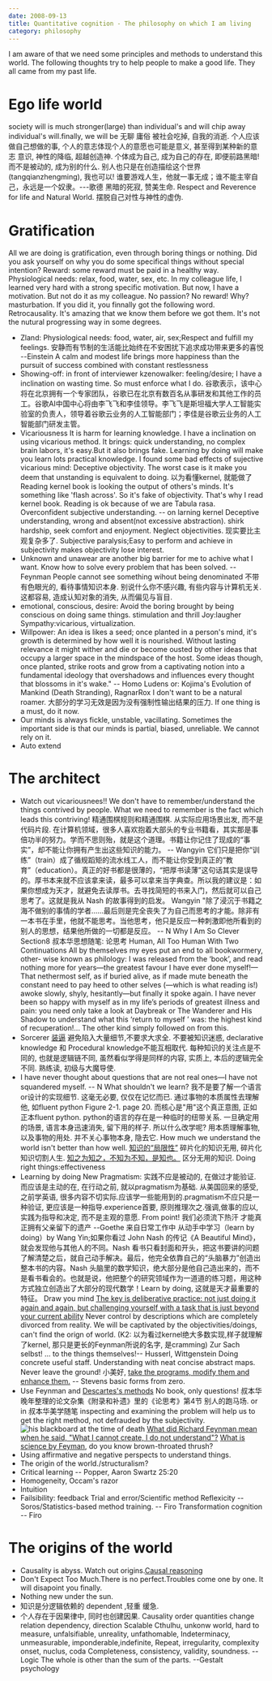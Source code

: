 ```yaml
---
date: 2008-09-13
title: Quantitative cognition - The philosophy on which I am living
category: philosophy
---
```


I am aware of that we need some principles and methods to understand this world.
The following thoughts try to help people to make a good life. They all came from my past life.
# Ego life world
society will is much stronger(large) than individual's and will chip away individual's will.finally, we will be 无聊 庸俗 被社会吃掉, 自我的消逝.
个人应该做自己想做的事, 个人的意志体现个人的意愿也可能是意义, 甚至得到某种新的意志 意识, 神性的降临, 超越创造神.
个体成为自己, 成为自己的存在, 即便前路黑暗! 而不是被动的, 成为别的什么.
别人也只是在创造描绘这个世界(tangqianzhengming), 我也可以!
 谁要游戏人生，他就一事无成；谁不能主宰自己，永远是一个奴隶。---歌德
黑暗的死寂, 赞美生命. Respect and Reverence for life and Natural World. 摆脱自己对性与神性的虚伪.


# Gratification
All we are doing is gratification, even through boring things or nothing.
Did you ask yourself on why you do some specifical things without special intention?
Reward: some reward must be paid in a healthy way. Physiological needs: relax, food, water, sex, etc.
In my colleague life, I learned very hard with a strong specific motivation. But now, I have a motivation. But not do it as my colleague.
No passion? No reward! Why? masturbation.
If you did it, you finnally got the following word.
Retrocausality.
It's amazing that we know them before we got them. It's not the nutural progressing way in some degrees.
* Zland: Physiological needs: food, water, air, sex;Respect and fulfill my feelings.
安静而有节制的生活能比始终在不安困扰下追求成功带来更多的喜悦 --Einstein
A calm and modest life brings more happiness than the pursuit of success combined with constant restlessness
* Showing-off: in front of interviewer
kzenowalker: feeling/desire; 
I have a inclination on wasting time. So must enforce what I do.
谷歌表示，该中心将在北京拥有一个专家团队，谷歌已在北京有数百名从事研发和其他工作的员工。谷歌AI中国中心将由李飞飞和李佳领导。李飞飞是斯坦福大学人工智能实验室的负责人，领导着谷歌云业务的人工智能部门；李佳是谷歌云业务的人工智能部门研发主管。
* Vicariousness 
It is harm for learning knowledge. I have a inclination on using vicarious method.
It brings: quick understanding, no complex brain labors, it's easy.But it also brings fake. 
Learning by doing will make you learn lots practical knowledge.
I found some bad effects of sujective vicarious mind:
Deceptive objectivity. The worst case is it make you deem that unstanding is equivalent to doing. 以为看懂kernel, 就能做了
Reading kernel book is looking the output of others's minds. It's something like 'flash across'. So it's fake of objectivity. That's why I read kernel book. Reading is ok because of we are Tabula rasa.
Overconfident subjective understanding. -- on larning kernel
Deceptive understanding, wrong and absent(not excessive abstraction). 
shirk hardship, seek comfort and enjoyment.
Neglect objectivities. 现实要比主观复杂多了.
Subjective paralysis;Easy to perform and achieve in subjectivity makes objectivity lose interest.
* Unknown and unawear are another big barrier for me to achive what I want.
Know how to solve every problem that has been solved. -- Feynman
People cannot see something wihout being denominated
不带有色眼光的, 看待事情知识本身. 别说什么你不感兴趣, 有些内容与计算机无关. 这都容易, 造成认知对象的消失, 从而偏见与盲目.
* emotional, conscious, desire:
Avoid the boring brought by being conscious on doing same things.
stimulation and thrill
Joy:laugher
Sympathy:vicarious, virtualization.
* Willpower: An idea is likes a seed; once planted in a person's mind, it's growth is determined by how well it is nourished. Without lasting relevance it might wither and die or become ousted by other ideas that occupy a larger space in the mindspace of the host. Some ideas though, once planted, strike roots and grow from a captivating notion into a fundamental ideology that overshadows and influences every thought that blossoms in it's wake." -- Homo Ludens or: Kojima's Evolution of Mankind (Death Stranding), RagnarRox
I don't want to be a natural roamer.
大部分的学习无效是因为没有强制性输出结果的压力.
If one thing is a must, do it now.
* Our minds is always fickle, unstable, vacillating. Sometimes the important side  is that our minds is partial, biased, unreliable. We cannot rely on it.
* Auto extend
# The architect
* Watch out vicariousnees!!
We don't have to remember/understand the things contrived by people. What we need to remember is the fact which leads this contriving!
精通围棋规则和精通围棋.
从实际应用场景出发, 而不是代码片段.
在计算机领域，很多人喜欢抱着大部头的专业书籍看，其实那是事倍功半的努力。学而不思则殆，就是这个道理。书籍让你记住了现成的“事实”，却不能让你拥有产生出这些知识的能力。 -- Wangyin
它们只是把你“训练”（train）成了循规蹈矩的流水线工人，而不能让你受到真正的“教育”（education）。真正的好书都是很薄的，“把厚书读薄”这句话其实是误导的。厚书本来就不应该拿来读，最多可以拿来当字典查。所以我的建议是：如果你想成为天才，就避免去读厚书。去寻找简短的书来入门，然后就可以自己思考了。这就是我从 Nash 的故事得到的启发。 Wangyin
"除了浸沉于书籍之海不做别的事情的学者……最后则是完全丧失了为自己而思考的才能。除非有一本书在手里，他就不能思考。当他思考，他只是反应一种刺激即他所看到的别人的思想，结果他所做的一切都是反应。 -- N Why I Am So Clever  Section8
叔本华思想随笔: 论思考
Human, All Too Human With Two Continuations
All by themselves my eyes put an end to all bookwormery, other-
wise known as philology: I was released from the ‘book’, and read
nothing more for years—the greatest favour I have ever done
myself!—That nethermost self, as if buried alive, as if made mute
beneath the constant need to pay heed to other selves (—which is
what reading is!) awoke slowly, shyly, hesitantly—but finally it
spoke again. I have never been so happy with myself as in my life’s
periods of greatest illness and pain: you need only take a look at
Daybreak or The Wanderer and His Shadow to understand what
this ‘return to myself ’ was: the highest kind of recuperation!... The
other kind simply followed on from this.
* Sorcerer
[装逼](https://www.zhihu.com/question/30178891/answer/205055193)
避免陷入大量细节,不要求大求全.
不要被知识迷惑,  declarative knowledge 和 Procedural knowledge不能互相取代. 每种知识的关注点是不同的, 也就是逻辑链不同, 虽然看似学得是同样的内容, 实质上, 本后的逻辑完全不同.
熟练读, 初级与大魔导使.
* I have never thought about questions that are not real ones—I have not squandered myself. -- N
What shouldn't we learn? 我不是要了解一个语言or设计的实现细节. 这毫无必要, 仅仅在记忆而已.
通过事物的本质属性去理解他, 如fluent python Figure 2-1. page 20. 而核心是"用"这个真正意图, 正如正本fluent python.
python的语言的存在是一种临时的纽带关系. 一旦确定用的场景, 语言本身迅速消失, 留下用的样子.
所以什么改学呢? 用本质理解事物, 以及事物的用处. 并不关心事物本身, 隐去它.
How much we understand the world isn't better than how well.
[知识的“局限性”][1] 碎片化的知识无用, 碎片化知识切割人生.
[知之为知之，不知为不知，是知也。][2] 区分无用的知识.
Doing right things:effectiveness
* Learning by doing
New Pragmatism: 实践不应是被动的, 在做过才能验证. 而应该是主动的在, 在行动之前, 就以pragmatism为基础. 从美国回来的感受, 之前学英语, 很多内容不切实际.应该学一些能用到的.pragmatism不应只是一种验证, 更应该是一种指导.experience首要, 原则推理次之.强调,做事的应以, 实践为指导和决定, 而不是主观的意愿.
From point!
我们必须流下热汗 才能真正拥有父亲留下的遗产 --Goethe
来自日常工作中
从动手中学习（learn by doing）by Wang Yin;如果你看过 John Nash 的传记《A Beautiful Mind》，就会发现他与其他人的不同。Nash 看书只看封面和开头，把这书要讲的问题了解清楚之后，就自己动手解决。最后，他完全依靠自己的“头脑暴力”创造出整本书的内容。Nash 头脑里的数学知识，绝大部分是他自己造出来的，而不是看书看会的。也就是说，他把整个的研究领域作为一道道的练习题，用这种方式独立创造出了大部分的现代数学！Learn by doing, 这就是天才最重要的特征。
Draw you mind
[The key is deliberative practice: not just doing it again and again, but challenging yourself with a task that is just beyond your current ability][3]
Never control by descriptions which are completely divorced from reality.
We will be captivated by the objectivities/doings, can't find the orign of world. (K2: 以为看过kernel绝大多数实现,样子就理解了kernel, 那只是更长的Feynman所说的名字, 是cramming)
Zur Sach selbst! ... to the things themselves!-- Husserl, Wittgenstein
Doing concrete useful staff. Understanding with neat concise abstract maps. Never leave the ground!
小美好, [take the programs, modify them and enhance them.][7]  -- Stevens
basic forms from zero.
* Use Feynman and [Descartes's methods][6]
No book, only questions!
叔本华晚年整理的论文杂集《附录和补遗》里的《论思考》第4节 别人的跑马场. or in 叔本华美学随笔 
inspecting and examining the problem will help us to get the right method, not defrauded by the subjectivity. 
![his blackboard at the time of death](http://archives.caltech.edu/pictures/1.10-29.jpg)
[What did Richard Feynman mean when he said, "What I cannot create, I do not understand"?][4]
[What is science by Feyman][5], do you know brown-throated thrush?
* Using affirmative and negative perspects to understand things.
* The origin of the world./structuralism?
* Critical learning  -- Popper, Aaron Swartz 25:20
* Homogeneity, Occam's razor 
* Intuition
* Failsibility: feedback
Trial and error/Scientific method
Reflexicity -- Soros/Statistics-based method training. -- Firo
Transformation cognition -- Firo
# The origins of the world
* Causality is abyss. Watch out origins.[Causal reasoning][8]
* Don't Expect Too Much.There is no perfect.Troubles come one by one. It will disapoint you finally.
* Nothing new under the sun.
* 知识是分逻辑依赖的 dependent ,轻重 缓急.
* 个人存在于因果律中, 同时也创建因果.
Causality order  quantities change relation
dependency, direction
Scalable
Cthulhu, unkonw world, hard to measure, unfalsifiable, unreality, unfathomable, Indeterminacy, unmeasurable, imponderable,indefinite, 
Repeat, irregularity, complexity
onset, nuclus, coda
Completeness, consistency, validity, soundness. -- Logic
The whole is other than the sum of the parts. --Gestalt psychology

[1]: http://www.qunzh.com/qkzx/gwqk/dzxt/2015/201502/201505/t20150508_9523.html
[2]: http://blog.sina.com.cn/s/blog_679ef4210102vsud.html
[3]: http://www.norvig.com/21-days.html
[4]: https://www.quora.com/What-did-Richard-Feynman-mean-when-he-said-What-I-cannot-create-I-do-not-understand
[5]: http://profizgl.lu.lv/pluginfile.php/32795/mod_resource/content/0/WHAT_IS_SCIENCE_by_R.Feynman_1966.pdf
[6]: https://en.wikipedia.org/wiki/Discourse_on_the_Method#Part_II:_The_principal_rules_of_the_Method_which_the_Author_has_discovered
[7]: http://www.kohala.com/start/unpv12e.html
[8]: https://en.wikipedia.org/wiki/Causal_reasoning

